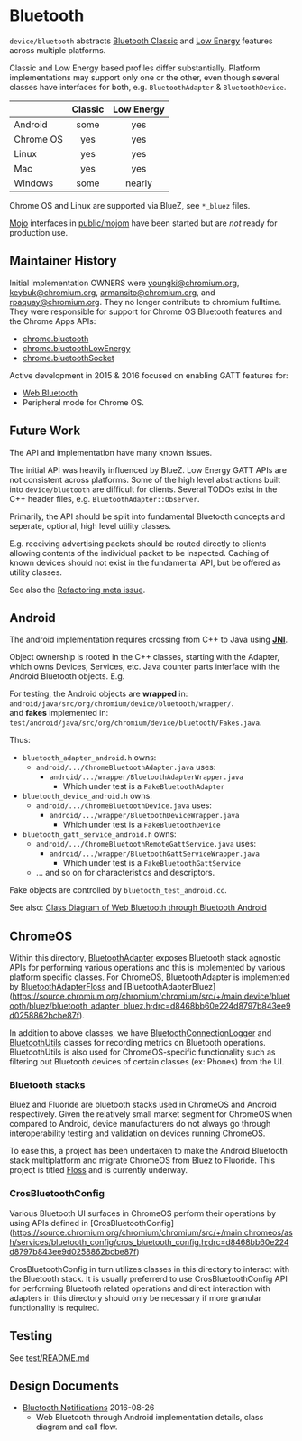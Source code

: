 # Bluetooth

`device/bluetooth` abstracts
[Bluetooth Classic](https://en.wikipedia.org/wiki/Bluetooth) and
[Low Energy](https://en.wikipedia.org/wiki/Bluetooth_low_energy) features
across multiple platforms.

Classic and Low Energy based profiles differ substantially. Platform
implementations may support only one or the other, even though several classes
have interfaces for both, e.g. `BluetoothAdapter` & `BluetoothDevice`.

|           | Classic |  Low Energy |
|-----------|:-------:|:-----------:|
| Android   |   some  |     yes     |
| Chrome OS |   yes   |     yes     |
| Linux     |   yes   |     yes     |
| Mac       |   yes   |     yes     |
| Windows   |   some  |    nearly   |

Chrome OS and Linux are supported via BlueZ, see `*_bluez` files.

[Mojo](https://www.chromium.org/developers/design-documents/mojo)
interfaces in [public/mojom](public/mojom) have been started
but are *not* ready for production use.


## Maintainer History

Initial implementation OWNERS were youngki@chromium.org, keybuk@chromium.org,
armansito@chromium.org, and rpaquay@chromium.org. They no longer contribute to
chromium fulltime. They were responsible for support for Chrome OS Bluetooth
features and the Chrome Apps APIs:

* [chrome.bluetooth](https://developer.chrome.com/apps/bluetooth)
* [chrome.bluetoothLowEnergy](https://developer.chrome.com/apps/bluetoothLowEnergy)
* [chrome.bluetoothSocket](https://developer.chrome.com/apps/bluetoothSocket)

Active development in 2015 & 2016 focused on enabling GATT features for:

* [Web Bluetooth](https://crbug.com/419413)
* Peripheral mode for Chrome OS.

## Future Work

The API and implementation have many known issues.

The initial API was heavily influenced by BlueZ.  Low Energy GATT APIs are not
consistent across platforms.  Some of the high level abstractions built into
`device/bluetooth` are difficult for clients.  Several TODOs exist in the C++
header files, e.g. `BluetoothAdapter::Observer`.

Primarily, the API should be split into fundamental Bluetooth concepts and
seperate, optional, high level utility classes.

E.g. receiving advertising packets should be routed directly to clients allowing
contents of the individual packet to be inspected.  Caching of known devices
should not exist in the fundamental API, but be offered as utility classes.

See also the [Refactoring meta issue](https://crbug.com/580406).


## Android

The android implementation requires crossing from C++ to Java using
[__JNI__](https://www.chromium.org/developers/design-documents/android-jni).

Object ownership is rooted in the C++ classes, starting with the Adapter, which
owns Devices, Services, etc. Java counter parts interface with the Android
Bluetooth objects. E.g.

For testing, the Android objects are __wrapped__ in:
`android/java/src/org/chromium/device/bluetooth/wrapper/`. <br>
and __fakes__ implemented in:
`test/android/java/src/org/chromium/device/bluetooth/Fakes.java`.

Thus:

* `bluetooth_adapter_android.h` owns:
    * `android/.../ChromeBluetoothAdapter.java` uses:
        * `android/.../wrapper/BluetoothAdapterWrapper.java`
            * Which under test is a `FakeBluetoothAdapter`
* `bluetooth_device_android.h` owns:
    * `android/.../ChromeBluetoothDevice.java` uses:
        * `android/.../wrapper/BluetoothDeviceWrapper.java`
            * Which under test is a `FakeBluetoothDevice`
* `bluetooth_gatt_service_android.h` owns:
    * `android/.../ChromeBluetoothRemoteGattService.java` uses:
        * `android/.../wrapper/BluetoothGattServiceWrapper.java`
            * Which under test is a `FakeBluetoothGattService`
    * ... and so on for characteristics and descriptors.

Fake objects are controlled by `bluetooth_test_android.cc`.

See also: [Class Diagram of Web Bluetooth through Bluetooth Android][Class]

[Class]: https://www.chromium.org/developers/design-documents/bluetooth-design-docs/web-bluetooth-through-bluetooth-android-class-diagram/

## ChromeOS
Within this directory, [BluetoothAdapter](https://source.chromium.org/chromium/chromium/src/+/main:device/bluetooth/bluetooth_adapter.h;drc=d8468bb60e224d8797b843ee9d0258862bcbe87f) exposes Bluetooth stack agnostic APIs for performing various operations and this is implemented by various platform specific classes. For ChromeOS, BluetoothAdapter is implemented by [BluetoothAdapterFloss](https://source.chromium.org/chromium/chromium/src/+/main:device/bluetooth/floss/bluetooth_adapter_floss.h;drc=d8468bb60e224d8797b843ee9d0258862bcbe87f) and [BluetoothAdapterBluez] (https://source.chromium.org/chromium/chromium/src/+/main:device/bluetooth/bluez/bluetooth_adapter_bluez.h;drc=d8468bb60e224d8797b843ee9d0258862bcbe87f).

In addition to above classes, we have [BluetoothConnectionLogger](https://source.chromium.org/chromium/chromium/src/+/main:device/bluetooth/chromeos/bluetooth_connection_logger.h;drc=d8468bb60e224d8797b843ee9d0258862bcbe87f) and [BluetoothUtils](https://source.chromium.org/chromium/chromium/src/+/main:device/bluetooth/chromeos/bluetooth_utils.h;drc=d8468bb60e224d8797b843ee9d0258862bcbe87f) classes for recording metrics on Bluetooth operations. BluetoothUtils is also used for ChromeOS-specific functionality such as filtering out Bluetooth devices of certain classes (ex: Phones) from the UI.

### Bluetooth stacks
Bluez and Fluoride are bluetooth stacks used in ChromeOS and Android respectively. Given the relatively small market segment for ChromeOS when compared to Android, device manufacturers do not always go through interoperability testing
and validation on devices running ChromeOS.

To ease this, a project has been undertaken to make the Android Bluetooth stack multiplatform and migrate ChromeOS
from Bluez to Fluoride. This project is titled [Floss](https://sites.google.com/corp/google.com/flossproject/home) and is currently underway.

### CrosBluetoothConfig

Various Bluetooth UI surfaces in ChromeOS perform their operations by using APIs defined in
[CrosBluetoothConfig] (https://source.chromium.org/chromium/chromium/src/+/main:chromeos/ash/services/bluetooth_config/cros_bluetooth_config.h;drc=d8468bb60e224d8797b843ee9d0258862bcbe87f)

CrosBluetoothConfig in turn utilizes classes in this directory to interact with the Bluetooth stack. It is usually preferrerd to use CrosBluetoothConfig API for performing Bluetooth related operations and direct interaction with adapters in this directory should only be necessary if more granular functionality is required.

## Testing
See [test/README.md](test/README.md)


## Design Documents

* [Bluetooth Notifications](https://docs.google.com/document/d/1guBtAnQUP8ZoZre4VQGrjR5uX0ZYxfK-lwKNeqY0-z4/edit?usp=sharing) 2016-08-26
    * Web Bluetooth through Android implementation details, class diagram and
      call flow.
